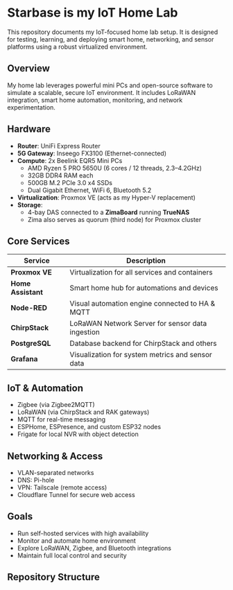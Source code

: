 # Starbase is my IoT Home Lab

This repository documents my IoT-focused home lab setup. It is designed for testing, learning, and deploying smart home, networking, and sensor platforms using a robust virtualized environment.

## Overview

My home lab leverages powerful mini PCs and open-source software to simulate a scalable, secure IoT environment. It includes LoRaWAN integration, smart home automation, monitoring, and network experimentation.

## Hardware

- **Router**: UniFi Express Router
- **5G Gateway**: Inseego FX3100 (Ethernet-connected)
- **Compute**: 2x Beelink EQR5 Mini PCs  
  - AMD Ryzen 5 PRO 5650U (6 cores / 12 threads, 2.3–4.2GHz)
  - 32GB DDR4 RAM each
  - 500GB M.2 PCIe 3.0 x4 SSDs
  - Dual Gigabit Ethernet, WiFi 6, Bluetooth 5.2
- **Virtualization**: Proxmox VE (acts as my Hyper-V replacement)
- **Storage**:  
  - 4-bay DAS connected to a **ZimaBoard** running **TrueNAS**
  - Zima also serves as quorum (third node) for Proxmox cluster

## Core Services

| Service        | Description                                     |
|----------------|-------------------------------------------------|
| **Proxmox VE** | Virtualization for all services and containers  |
| **Home Assistant** | Smart home hub for automations and devices |
| **Node-RED**   | Visual automation engine connected to HA & MQTT |
| **ChirpStack** | LoRaWAN Network Server for sensor data ingestion |
| **PostgreSQL** | Database backend for ChirpStack and others      |
| **Grafana**    | Visualization for system metrics and sensor data |

## IoT & Automation

- Zigbee (via Zigbee2MQTT)
- LoRaWAN (via ChirpStack and RAK gateways)
- MQTT for real-time messaging
- ESPHome, ESPresence, and custom ESP32 nodes
- Frigate for local NVR with object detection

## Networking & Access

- VLAN-separated networks
- DNS: Pi-hole
- VPN: Tailscale (remote access)
- Cloudflare Tunnel for secure web access

## Goals

- Run self-hosted services with high availability
- Monitor and automate home environment
- Explore LoRaWAN, Zigbee, and Bluetooth integrations
- Maintain full local control and security

## Repository Structure

